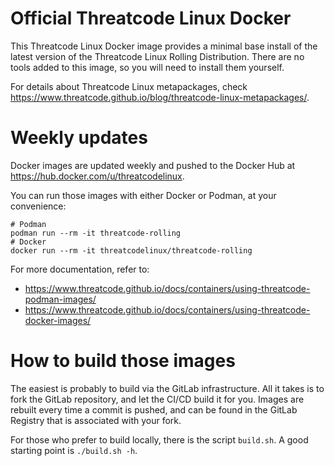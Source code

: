 # Official Threatcode Linux Docker

This Threatcode Linux Docker image provides a minimal base install of the latest
version of the Threatcode Linux Rolling Distribution. There are no tools added
to this image, so you will need to install them yourself. 

For details about Threatcode Linux metapackages, check
<https://www.threatcode.github.io/blog/threatcode-linux-metapackages/>.

# Weekly updates

Docker images are updated weekly and pushed to the Docker Hub at
<https://hub.docker.com/u/threatcodelinux>.

You can run those images with either Docker or Podman, at your convenience:

```
# Podman
podman run --rm -it threatcode-rolling
# Docker
docker run --rm -it threatcodelinux/threatcode-rolling
```

For more documentation, refer to:
* <https://www.threatcode.github.io/docs/containers/using-threatcode-podman-images/>
* <https://www.threatcode.github.io/docs/containers/using-threatcode-docker-images/>

# How to build those images

The easiest is probably to build via the GitLab infrastructure. All it takes is
to fork the GitLab repository, and let the CI/CD build it for you. Images are
rebuilt every time a commit is pushed, and can be found in the GitLab Registry
that is associated with your fork.

For those who prefer to build locally, there is the script `build.sh`.  A good
starting point is `./build.sh -h`.
